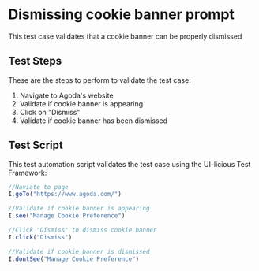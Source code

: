 # Dismissing cookie banner prompt

This test case validates that a cookie banner can be properly dismissed

## Test Steps

These are the steps to perform to validate the test case:

1. Navigate to Agoda's website
2. Validate if cookie banner is appearing
3. Click on "Dismiss"
4. Validate if cookie banner has been dismissed

## Test Script

This test automation script validates the test case using the UI-licious Test Framework:

```javascript
//Naviate to page
I.goTo("https://www.agoda.com/")

//Validate if cookie banner is appearing
I.see("Manage Cookie Preference")

//Click "Dismiss" to dismiss cookie banner
I.click("Dismiss")

//Validate if cookie banner is dismissed
I.dontSee("Manage Cookie Preference")
```

